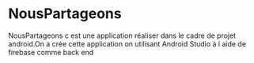 # NousPartageons
NousPartageons c est une application réaliser dans le cadre de projet android.On a crée cette application on utilisant Android Studio à l aide de firebase comme back end
